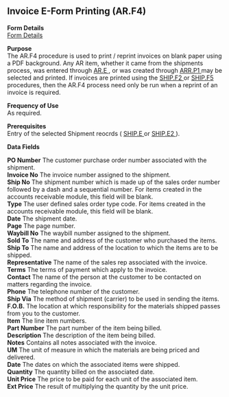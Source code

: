 ##  Invoice E-Form Printing (AR.F4)

<PageHeader />

**Form Details**  
[ Form Details ](AR-F4-1/README.md)   

**Purpose**  
The AR.F4 procedure is used to print / reprint invoices on blank paper using a PDF background. Any AR item, whether it came from the shipments process, was entered through [ AR.E ](../../AR-ENTRY/AR-E/README.md) , or was created through [ ARR.P1 ](ARR-P1/README.md) may be selected and printed. If invoices are printed using the [ SHIP.F2 ](SHIP-F2/README.md) or [ SHIP.F5 ](SHIP-F5/README.md) procedures, then the AR.F4 process need only be run when a reprint of an invoice is required. 

**Frequency of Use**  
As required.

**Prerequisites**  
Entry of the selected Shipment reocrds ( [ SHIP.E ](../../../MRK-OVERVIEW/MRK-ENTRY/SHIP-E/README.md) or [ SHIP.E2 ](SHIP-E2/README.md) ). 

**Data Fields**

**PO Number** The customer purchase order number associated with the shipment.  
**Invoice No** The invoice number assigned to the shipment.  
**Ship No** The shipment number which is made up of the sales order number
followed by a dash and a sequential number. For items created in the accounts
receivable module, this field will be blank.  
**Type** The user defined sales order type code. For items created in the
accounts receivable module, this field will be blank.  
**Date** The shipment date.  
**Page** The page number.  
**Waybill No** The waybill number assigned to the shipment.  
**Sold To** The name and address of the customer who purchased the items.  
**Ship To** The name and address of the location to which the items are to be
shipped.  
**Representative** The name of the sales rep associated with the invoice.  
**Terms** The terms of payment which apply to the invoice.  
**Contact** The name of the person at the customer to be contacted on matters
regarding the invoice.  
**Phone** The telephone number of the customer.  
**Ship Via** The method of shipment (carrier) to be used in sending the items.  
**F.O.B.** The location at which responsibility for the materials shipped
passes from you to the customer.  
**Item** The line item numbers.  
**Part Number** The part number of the item being billed.  
**Description** The description of the item being billed.  
**Notes** Contains all notes associated with the invoice.  
**UM** The unit of measure in which the materials are being priced and
delivered.  
**Date** The dates on which the associated items were shipped.  
**Quantity** The quantity billed on the associated date.  
**Unit Price** The price to be paid for each unit of the associated item.  
**Ext Price** The result of multiplying the quantity by the unit price.  
  
<badge text= "Version 8.10.57" vertical="middle" />

<PageFooter />